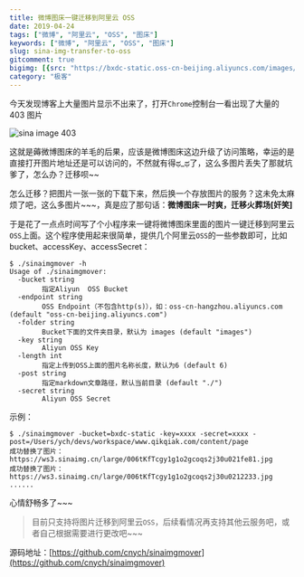 ```yaml
---
title: 微博图床一键迁移到阿里云 OSS
date: 2019-04-24
tags: ["微博", "阿里云", "OSS", "图床"]
keywords: ["微博", "阿里云", "OSS", "图床"]
slug: sina-img-transfer-to-oss
gitcomment: true
bigimg: [{src: "https://bxdc-static.oss-cn-beijing.aliyuncs.com/images/654ck.jpeg", desc: "sinaimgmover"}]
category: "极客"
---
```


今天发现博客上大量图片显示不出来了，打开`Chrome`控制台一看出现了大量的 403 图片

![sina image 403](https://bxdc-static.oss-cn-beijing.aliyuncs.com/images/2mmzz.png)

这就是薅微博图床的羊毛的后果，应该是微博图床这边升级了访问策略，幸运的是直接打开图片地址还是可以访问的，不然就有得ಥ_ಥ了，这么多图片丢失了那就坑爹了，怎么办？迁移呗~~

<!--more-->

怎么迁移？把图片一张一张的下载下来，然后换一个存放图片的服务？这未免太麻烦了吧，这么多图片~~~，真是应了那句话：**微博图床一时爽，迁移火葬场[奸笑]**

于是花了一点点时间写了个小程序来一键将微博图床里面的图片一键迁移到阿里云`OSS`上面。这个程序使用起来很简单，提供几个阿里云`OSS`的一些参数即可，比如 bucket、accessKey、accessSecret：

```shell
$ ./sinaimgmover -h
Usage of ./sinaimgmover:
  -bucket string
        指定Aliyun  OSS Bucket
  -endpoint string
        OSS Endpoint（不包含http(s)），如：oss-cn-hangzhou.aliyuncs.com (default "oss-cn-beijing.aliyuncs.com")
  -folder string
        Bucket下面的文件夹目录，默认为 images (default "images")
  -key string
        Aliyun OSS Key
  -length int
        指定上传到OSS上面的图片名称长度，默认为6 (default 6)
  -post string
        指定markdown文章路径，默认当前目录 (default "./")
  -secret string
        Aliyun OSS Secret
```

示例：
```
$ ./sinaimgmover -bucket=bxdc-static -key=xxxx -secret=xxxx -post=/Users/ych/devs/workspace/www.qikqiak.com/content/page
成功替换了图片：https://ws3.sinaimg.cn/large/006tKfTcgy1g1o2gcoqs2j30u021fe81.jpg
成功替换了图片：https://ws3.sinaimg.cn/large/006tKfTcgy1g1o2gcoqs2j30u0212233.jpg
......
```

心情舒畅多了~~~

> 目前只支持将图片迁移到阿里云`OSS`，后续看情况再支持其他云服务吧，或者自己根据需要进行更改吧~~~

源码地址：[https://github.com/cnych/sinaimgmover](https://github.com/cnych/sinaimgmover)
